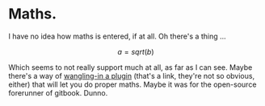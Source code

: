 # Maths.

I have no idea how maths is entered, if at all. Oh there's a thing ...

$$
a = sqrt(b)
$$

Which seems to not really support much at all, as far as I can see. Maybe there's a way of [wangling-in a plugin](https://daggerok.github.io/fork-JozoVilcek-gradle-gitbook-example/chapter-1/math.html) \(that's a link, they're not so obvious, either\) that will let you do proper maths. Maybe it was for the open-source forerunner of gitbook. Dunno.

